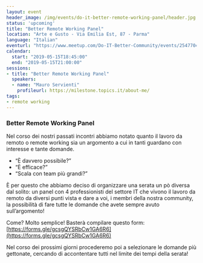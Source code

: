 ```yaml
---
layout: event
header_image: /img/events/do-it-better-remote-working-panel/header.jpg
status: 'upcoming'
title: "Better Remote Working Panel"
location: "Arte e Gusto - Via Emilia Est, 87 - Parma"
language: "Italian"
eventurl: "https://www.meetup.com/Do-IT-Better-Community/events/254770444/"
calendar:
  start: "2019-05-15T18:45:00"
  end: "2019-05-15T21:00:00"
sessions:
- title: "Better Remote Working Panel"
  speakers:
  - name: "Mauro Servienti"
    profileurl: https://milestone.topics.it/about-me/
tags:
- remote working
---
```


### Better Remote Working Panel

Nel corso dei nostri passati incontri abbiamo notato quanto il lavoro da remoto o remote working sia un argomento a cui in tanti guardano con interesse e tante domande.

- “È davvero possibile?”
- “È efficace?”
- “Scala con team più grandi?”

È per questo che abbiamo deciso di organizzare una serata un pò diversa dal solito: un panel con 4 professionisti del settore IT che vivono il lavoro da remoto da diversi punti vista e dare a voi, i membri della nostra community, la possibilità di fare tutte le domande che avete sempre avuto sull’argomento!

Come? Molto semplice! Basterà compilare questo form: [https://forms.gle/gcsgQYSRbCw1GA6R6](https://forms.gle/gcsgQYSRbCw1GA6R6)

Nel corso dei prossimi giorni procederemo poi a selezionare le domande più gettonate, cercando di accontentare tutti nel limite dei tempi della serata!
